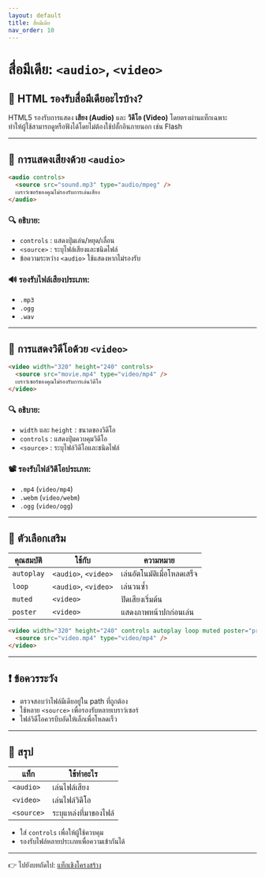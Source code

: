 ```yaml
---
layout: default
title: สื่อมีเดีย
nav_order: 10
---
```


# สื่อมีเดีย: `<audio>`, `<video>`

## 🔹 HTML รองรับสื่อมีเดียอะไรบ้าง?

HTML5 รองรับการแสดง **เสียง (Audio)** และ **วิดีโอ (Video)** โดยตรงผ่านแท็กเฉพาะ  
ทำให้ผู้ใช้สามารถดูหรือฟังได้โดยไม่ต้องใช้ปลั๊กอินภายนอก เช่น Flash

---

## 🔸 การแสดงเสียงด้วย `<audio>`

```html
<audio controls>
  <source src="sound.mp3" type="audio/mpeg" />
  เบราว์เซอร์ของคุณไม่รองรับการเล่นเสียง
</audio>
```

### 🔍 อธิบาย:

- `controls` : แสดงปุ่มเล่น/หยุด/เลื่อน
- `<source>` : ระบุไฟล์เสียงและชนิดไฟล์
- ข้อความระหว่าง `<audio>` ใช้แสดงหากไม่รองรับ

### 🔊 รองรับไฟล์เสียงประเภท:

- `.mp3`
- `.ogg`
- `.wav`

---

## 🔸 การแสดงวิดีโอด้วย `<video>`

```html
<video width="320" height="240" controls>
  <source src="movie.mp4" type="video/mp4" />
  เบราว์เซอร์ของคุณไม่รองรับการเล่นวิดีโอ
</video>
```

### 🔍 อธิบาย:

- `width` และ `height` : ขนาดของวิดีโอ
- `controls` : แสดงปุ่มควบคุมวิดีโอ
- `<source>` : ระบุไฟล์วิดีโอและชนิดไฟล์

### 📽️ รองรับไฟล์วิดีโอประเภท:

- `.mp4` (`video/mp4`)
- `.webm` (`video/webm`)
- `.ogg` (`video/ogg`)

---

## 🔸 ตัวเลือกเสริม

| คุณสมบัติ | ใช้กับ | ความหมาย |
|------------|--------|-----------|
| `autoplay` | `<audio>`, `<video>` | เล่นอัตโนมัติเมื่อโหลดเสร็จ |
| `loop` | `<audio>`, `<video>` | เล่นวนซ้ำ |
| `muted` | `<video>` | ปิดเสียงเริ่มต้น |
| `poster` | `<video>` | แสดงภาพหน้าปกก่อนเล่น |

```html
<video width="320" height="240" controls autoplay loop muted poster="preview.jpg">
  <source src="video.mp4" type="video/mp4" />
</video>
```

---

## ❗ ข้อควรระวัง

- ตรวจสอบว่าไฟล์มีเดียอยู่ใน path ที่ถูกต้อง
- ใช้หลาย `<source>` เพื่อรองรับหลายเบราว์เซอร์
- ไฟล์วิดีโอควรบีบอัดให้เล็กเพื่อโหลดเร็ว

---

## 🧠 สรุป

| แท็ก | ใช้ทำอะไร |
|------|-----------|
| `<audio>` | เล่นไฟล์เสียง |
| `<video>` | เล่นไฟล์วิดีโอ |
| `<source>` | ระบุแหล่งที่มาของไฟล์ |

- ใส่ `controls` เพื่อให้ผู้ใช้ควบคุม
- รองรับไฟล์หลายประเภทเพื่อความเข้ากันได้

---

👉 ไปยังบทถัดไป: [แท็กเชิงโครงสร้าง](html-10-semantics.md)
